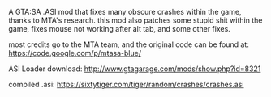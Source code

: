 A GTA:SA .ASI mod that fixes many obscure crashes within the game, thanks to MTA's research. this mod also patches some stupid shit within the game, fixes mouse not working after alt tab, and some other fixes. 

most credits go to the MTA team, and the original code can be found at: https://code.google.com/p/mtasa-blue/

ASI Loader download: http://www.gtagarage.com/mods/show.php?id=8321

compiled .asi: https://sixtytiger.com/tiger/random/crashes/crashes.asi
